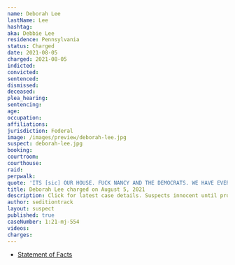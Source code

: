 ```yaml
---
name: Deborah Lee
lastName: Lee
hashtag:
aka: Debbie Lee
residence: Pennsylvania
status: Charged
date: 2021-08-05
charged: 2021-08-05
indicted:
convicted:
sentenced:
dismissed:
deceased:
plea_hearing:
sentencing:
age:
occupation:
affiliations:
jurisdiction: Federal
image: /images/preview/deborah-lee.jpg
suspect: deborah-lee.jpg
booking:
courtroom:
courthouse:
raid:
perpwalk:
quote: 'ITS [sic] OUR HOUSE. FUCK NANCY AND THE DEMOCRATS. WE HAVE EVERY RIGHT TO OCCUPY OUR CAPITAL!! [sic]'
title: Deborah Lee charged on August 5, 2021
description: Click for latest case details. Suspects innocent until proven guilty.
author: seditiontrack
layout: suspect
published: true
caseNumber: 1:21-mj-554
videos:
charges:
---
```

- [Statement of Facts](https://www.justice.gov/usao-dc/case-multi-defendant/file/1431176/download)
